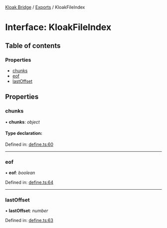 [Kloak Bridge](../README.md) / [Exports](../modules.md) / KloakFileIndex

# Interface: KloakFileIndex

## Table of contents

### Properties

- [chunks](kloakfileindex.md#chunks)
- [eof](kloakfileindex.md#eof)
- [lastOffset](kloakfileindex.md#lastoffset)

## Properties

### chunks

• **chunks**: *object*

#### Type declaration:

Defined in: [define.ts:60](https://github.com/CoNET-project/kloak-bridge/blob/85792bb/src/define.ts#L60)

___

### eof

• **eof**: *boolean*

Defined in: [define.ts:64](https://github.com/CoNET-project/kloak-bridge/blob/85792bb/src/define.ts#L64)

___

### lastOffset

• **lastOffset**: *number*

Defined in: [define.ts:63](https://github.com/CoNET-project/kloak-bridge/blob/85792bb/src/define.ts#L63)
